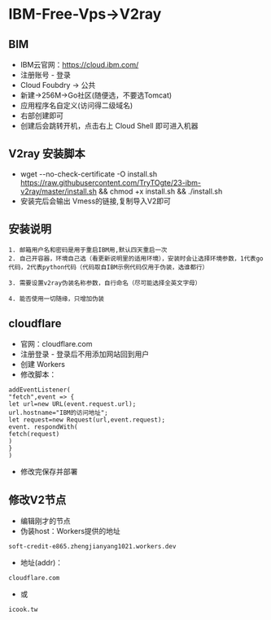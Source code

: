 # IBM-Free-Vps->V2ray

## BIM
* IBM云官网：https://cloud.ibm.com/
* 注册账号 - 登录
* Cloud Foubdry -> 公共
* 新建->256M->Go社区(随便选，不要选Tomcat)
* 应用程序名自定义(访问得二级域名)
* 右部创建即可
* 创建后会跳转开机，点击右上 Cloud Shell 即可进入机器

## V2ray 安装脚本
* wget --no-check-certificate -O install.sh https://raw.githubusercontent.com/TryTOgte/23-ibm-v2ray/master/install.sh && chmod +x install.sh  && ./install.sh
* 安装完后会输出 Vmess的链接,复制导入V2即可

## 安装说明
    1. 邮箱用户名和密码是用于重启IBM用,默认四天重启一次
    2. 自己开容器，环境自己选（看更新说明里的适用环境），安装时会让选择环境参数，1代表go代码，2代表python代码（代码取自IBM示例代码仅用于伪装，选谁都行）

    3. 需要设置v2ray伪装名称参数，自行命名（尽可能选择全英文字母）

    4. 能否使用一切随缘，只增加伪装

## cloudflare
* 官网：cloudflare.com
* 注册登录 - 登录后不用添加网站回到用户
* 创建 Workers
* 修改脚本：
```
addEventListener(
"fetch",event => {
let url=new URL(event.request.url);
url.hostname="IBM的访问地址";
let request=new Request(url,event.request);
event. respondWith(
fetch(request)
)
}
)
```
* 修改完保存并部署

## 修改V2节点
* 编辑刚才的节点
* 伪装host：Workers提供的地址

`soft-credit-e865.zhengjianyang1021.workers.dev`
* 地址(addr)：

`cloudflare.com`
* 或

`icook.tw`
